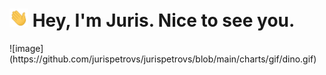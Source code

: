 <h1><img src="https://github.com/jurispetrovs/jurispetrovs/blob/main/charts/gif/Hi.gif" width="30"/> Hey, I'm Juris. Nice to see you.</h1>
![image](https://github.com/jurispetrovs/jurispetrovs/blob/main/charts/gif/dino.gif)
